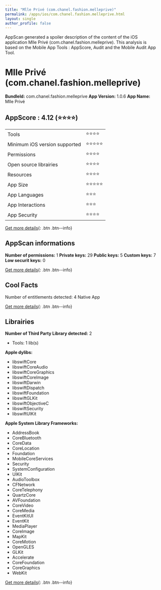 ```yaml
---
title: "Mlle Privé (com.chanel.fashion.melleprive)"
permalink: /apps/ios/com.chanel.fashion.melleprive.html
layout: single
author_profile: false
---
```

AppScan generated a spoiler description of the content of the iOS application Mlle Privé (com.chanel.fashion.melleprive). This analysis is based on the Mobile App Tools : AppScore, Audit and the Mobile Audit App Tool.

# Mlle Privé (com.chanel.fashion.melleprive)

**BundleId:** com.chanel.fashion.melleprive
**App Version:** 1.0.6
**App Name:** Mlle Privé


## AppScore : 4.12 (⭐️⭐️⭐️⭐️) 

<table>
<tr><td> Tools </td><td> ⭐️⭐️⭐️⭐️ </td></tr>
<tr><td> Minimum iOS version supported </td><td> ⭐️⭐️⭐️⭐️⭐️ </td></tr>
<tr><td> Permissions </td><td> ⭐️⭐️⭐️⭐️ </td></tr>
<tr><td> Open source librairies </td><td> ⭐️⭐️⭐️⭐️ </td></tr>
<tr><td> Resources </td><td> ⭐️⭐️⭐️⭐️ </td></tr>
<tr><td> App Size </td><td> ⭐️⭐️⭐️⭐️⭐️ </td></tr>
<tr><td> App Languages </td><td> ⭐️⭐️⭐️ </td></tr>
<tr><td> App Interactions </td><td> ⭐️⭐️⭐️ </td></tr>
<tr><td> App Security </td><td> ⭐️⭐️⭐️⭐️ </td></tr>
</table>

[Get more details](/pricing.html){: .btn .btn--info}  
  
## AppScan informations 

**Number of permissions:** 1
**Private keys:** 29
**Public keys:** 5
**Custom keys:** 7
**Low securit keys:** 0
  
[Get more details](/pricing.html){: .btn .btn--info}

## Cool Facts

Number of entitlements detected: 4
Native App
  
[Get more details](/pricing.html){: .btn .btn--info}

## Librairies 
**Number of Third Party Library detected:** 2
- Tools: 1 lib(s)

**Apple dylibs:**
- libswiftCore
- libswiftCoreAudio
- libswiftCoreGraphics
- libswiftCoreImage
- libswiftDarwin
- libswiftDispatch
- libswiftFoundation
- libswiftGLKit
- libswiftObjectiveC
- libswiftSecurity
- libswiftUIKit


**Apple System Library Frameworks:**
- AddressBook
- CoreBluetooth
- CoreData
- CoreLocation
- Foundation
- MobileCoreServices
- Security
- SystemConfiguration
- UIKit
- AudioToolbox
- CFNetwork
- CoreTelephony
- QuartzCore
- AVFoundation
- CoreVideo
- CoreMedia
- EventKitUI
- EventKit
- MediaPlayer
- CoreImage
- MapKit
- CoreMotion
- OpenGLES
- GLKit
- Accelerate
- CoreFoundation
- CoreGraphics
- WebKit


  
[Get more details](/pricing.html){: .btn .btn--info}

